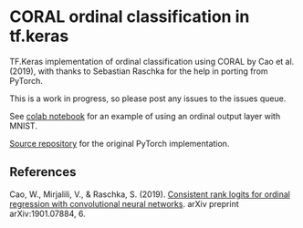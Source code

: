 # CORAL ordinal classification in tf.keras


TF.Keras implementation of ordinal classification using CORAL by Cao et al. (2019), with thanks to Sebastian Raschka for the help in porting from PyTorch.

This is a work in progress, so please post any issues to the issues queue.

See [colab notebook](https://colab.research.google.com/drive/1AQl4XeqRRhd7l30bmgLVObKt5RFPHttn) for an example of using an ordinal output layer with MNIST.

[Source repository](https://github.com/Raschka-research-group/coral-cnn/) for the original PyTorch implementation.


## References

Cao, W., Mirjalili, V., & Raschka, S. (2019). [Consistent rank logits for ordinal regression with convolutional neural networks]( https://arxiv.org/abs/1901.07884). arXiv preprint arXiv:1901.07884, 6. 